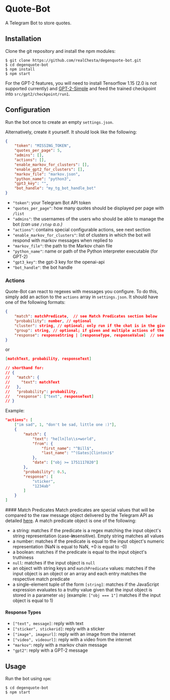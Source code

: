 # Quote-Bot

A Telegram Bot to store quotes.

## Installation

Clone the git repository and install the npm modules:

```shell
$ git clone https://github.com/realChesta/degenquote-bot.git
$ cd degenquote-bot
$ npm install
$ npm start
```

For the GPT-2 features, you will need to install Tensorflow 1.15 (2.0 is not supported currently) and [GPT-2-Simple](https://github.com/minimaxir/gpt-2-simple) and feed the trained checkpoint into `src/gpt2/checkpoint/run1`.

## Configuration

Run the bot once to create an empty `settings.json`. 

Alternatively, create it yourself. It should look like the following:

```json
{
    "token": "MISSING_TOKEN",
    "quotes_per_page": 5,
    "admins": [],
    "actions": [],
    "enable_markov_for_clusters": [],
    "enable_gpt2_for_clusters": [],
    "markov_file": "markov.json",
    "python_name": "python3",
    "gpt3_key": "",
    "bot_handle": "my_tg_bot_handle_bot"
}
```

* `"token"`: your Telegram Bot API token
* `"quotes_per_page"`: how many quotes should be displayed per page with `/list`
* `"admins"`: the usernames of the users who should be able to manage the bot *(can use `/stop` a.o.)*
* `"actions"`: contains special configurable actions, see next section
* `"enable_markov_for_clusters"`: list of clusters in which the bot will respond with markov messages when replied to
* `"markov_file"`: the path to the Markov chain file
* `"python_name"`: name or path of the Python interpreter executable (for GPT-2)
* `"gpt3_key"`: the gpt-3 key for the openai-api
* `"bot_handle"`: the bot handle

### Actions

Quote-Bot can react to regexes with messages you configure. To do this, simply add an action to the `actions` array in `settings.json`. It should have one of the following formats:

```json
{
    "match": matchPredicate,  // see Match Predicates section below
    "probability": number, // optional
    "cluster": string, // optional; only run if the chat is in the given cluster
    "group": string, // optional; if given and multiple actions of the same group match, only the first will be executed
    "response": responseString | [responseType, responseValue]  // see Response Types section below
}
```

or

```json
[matchText, probability, responseText]

// shorthand for:
// {
//   "match": {
//     "text": matchText
//   },
//   "probability": probability,
//   "response": ["text", responseText]
// }
```

Example:

```json
"actions": [
    ["im sad", 1, "don't be sad, little one :)"],
    {
        "match": {
            "text": "he[ln]lo\\s+world", 
            "from": {
                "first_name": "^Bill$",
                "last_name": "^(Gates|Clinton)$"
            },
            "date": ["obj >= 1751117820"]
        },
        "probability": 0.5,
        "response": [
            "sticker",
            "1234ab"
        ]
    }
]
```

#### Match Predicates
Match predicates are special values that will be compared to the raw message object delivered by the Telegram API as detailed [here](https://core.telegram.org/bots/api#message). A match predicate object is one of the following:
* a string: matches if the predicate is a regex matching the input object's string representation (case-**in**sensitive). Empty string matches all values
* a number: matches if the predicate is equal to the input object's numeric representation (NaN is equal to NaN, +0 is equal to -0)
* a boolean: matches if the predicate is equal to the input object's truthiness
* `null`: matches if the input object is `null`
* an object with string keys and `matchPredicate` values: matches if the input object is an object or an array and each entry matches the respective match predicate
* a single-element tuple of the form `[string]`: matches if the JavaScript expression evaluates to a truthy value given that the input object is stored in a parameter `obj` (example: `["obj === 1"]` matches if the input object is equal to 1)

#### Response Types

* `["text", message]`: reply with text
* `["sticker", stickerid]`: reply with a sticker
* `["image", imageurl]`: reply with an image from the internet
* `["video", videourl]`: reply with a video from the internet
* `"markov"`: reply with a markov chain message
* `"gpt2"`: reply with a GPT-2 message


## Usage

Run the bot using `npm`:

```shell
$ cd degenquote-bot
$ npm start
```
